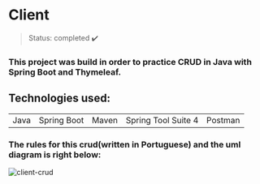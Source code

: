 <h1> Client </h1>

> Status: completed ✔️

### This project was build in order to practice CRUD in Java with Spring Boot and Thymeleaf.
## Technologies used:

<table>
  <tr>
    <td>Java</td>
    <td>Spring Boot</td>
    <td>Maven</td>
    <td>Spring Tool Suite 4</td>
     <td>Postman</td>
  </tr>
</table>


### The rules for this crud(written in Portuguese) and the uml diagram is right below:

![client-crud](https://github.com/Rafaelse6/client-crud/assets/64181619/98db3a5a-5843-499d-a125-2ee0cc25b301)
